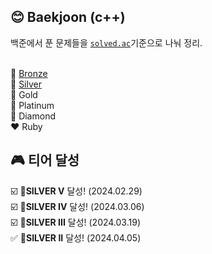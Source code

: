 ## 😊 Baekjoon (c++)
백준에서 푼 문제들을 <a href="https://solved.ac/problems/level">`solved.ac`</a>기준으로 나눠 정리.<br><br>

🥉 [Bronze](https://github.com/woori-zip/Baekjoon/tree/main/%F0%9F%A5%89%20Bronze) <br>
🥈 [Silver](https://github.com/woori-zip/Baekjoon/tree/main/%F0%9F%A5%88%20Silver) <br>
🥇 Gold <br>
💚 Platinum <br>
🩵 Diamond <br>
❤️ Ruby

## 🎮 티어 달성
☑️ **🥈SILVER V** 달성! (2024.02.29)<br>
☑️ **🥈SILVER IV** 달성! (2024.03.06)<br>
☑️ **🥈SILVER III** 달성! (2024.03.19)<br>
✅ **🥈SILVER II** 달성! (2024.04.05)<br>
